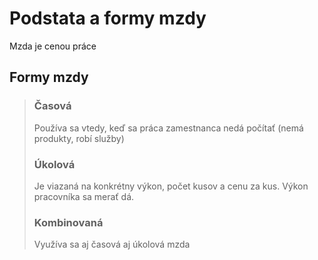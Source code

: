 # Podstata a formy mzdy

Mzda je cenou práce

## Formy mzdy

> ### Časová
>
> Používa sa vtedy, keď sa práca zamestnanca nedá počítať (nemá produkty, robí služby)
>
> ### Úkolová
>
> Je viazaná na konkrétny výkon, počet kusov a cenu za kus. Výkon pracovníka sa merať dá.
>
> ### Kombinovaná
>
> Využíva sa aj časová aj úkolová mzda
